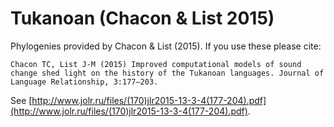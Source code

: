 # Tukanoan (Chacon & List 2015)

Phylogenies provided by Chacon & List (2015). If you use these please cite:

```
Chacon TC, List J-M (2015) Improved computational models of sound change shed light on the history of the Tukanoan languages. Journal of Language Relationship, 3:177–203.
```

See  [http://www.jolr.ru/files/(170)jlr2015-13-3-4(177-204).pdf](http://www.jolr.ru/files/(170)jlr2015-13-3-4(177-204).pdf).

